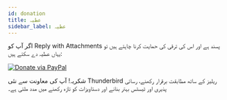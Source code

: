 ```yaml
---
id: donation
title: عطیہ
sidebar_label: عطیہ
---
```


اگر آپ کو Reply with Attachments پسند ہے اور اس کی ترقی کی حمایت کرنا چاہتے ہیں تو یہاں عطیہ دے سکتے ہیں:

[![Donate via PayPal](https://raw.githubusercontent.com/stefan-niedermann/paypal-donate-button/master/paypal-donate-button.png)](https://www.paypal.com/donate/?hosted_button_id=L2NQXHB7FQ5FJ)

شکریہ! آپ کی معاونت سے نئی Thunderbird ریلیز کے ساتھ مطابقت برقرار رکھنے، رسائی پذیری اور ٹیسٹس بہتر بنانے اور دستاویزات کو تازہ رکھنے میں مدد ملتی ہے۔
